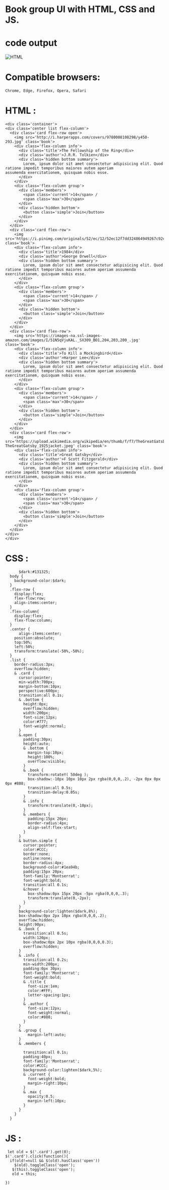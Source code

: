 # Book group UI with HTML, CSS and JS.
# code output
![HTML](https://user-images.githubusercontent.com/90372523/134630660-8acf292f-00d6-4546-b0dc-4b09b5a2dd9e.gif)
# Compatible browsers:
    Chrome, Edge, Firefox, Opera, Safari
# HTML :    
    <div class='container'>
    <div class='center list flex-column'>
      <div class='card flex-row open'>
        <img src='http://i.harperapps.com/covers/9780008108298/y450-293.jpg' class='book'>
        <div class='flex-column info'>
          <div class='title'>The Fellowship of the Ring</div>
          <div class='author'>J.R.R. Tolkien</div>
          <div class='hidden bottom summary'>
            Lorem, ipsum dolor sit amet consectetur adipisicing elit. Quod ratione impedit temporibus maiores autem aperiam                   assumenda exercitationem, quisquam nobis esse.
          </div>
        </div>
        <div class='flex-column group'>
          <div class='members'>
            <span class='current'>14</span> /
            <span class='max'>30</span>
          </div>
          <div class='hidden bottom'>
            <button class='simple'>Join</button>
          </div>
        </div>
      </div>
      <div class='card flex-row'>
        <img src='https://i.pinimg.com/originals/52/ec/12/52ec12f7dd324864949267c92cce2e43.jpg' class='book'>
        <div class='flex-column info'>
          <div class='title'>1984</div>
          <div class='author'>George Orwell</div>
          <div class='hidden bottom summary'>
            Lorem, ipsum dolor sit amet consectetur adipisicing elit. Quod ratione impedit temporibus maiores autem aperiam assumenda exercitationem, quisquam nobis esse.
          </div>
        </div>
        <div class='flex-column group'>
          <div class='members'>
            <span class='current'>14</span> /
            <span class='max'>30</span>
          </div>
          <div class='hidden bottom'>
            <button class='simple'>Join</button>
          </div>
        </div>
      </div>
      <div class='card flex-row'>
        <img src='https://images-na.ssl-images-amazon.com/images/I/51N5qVjuKAL._SX309_BO1,204,203,200_.jpg' class='book'>
        <div class='flex-column info'>
          <div class='title'>To Kill a Mockingbird</div>
          <div class='author'>Harper Lee</div>
          <div class='hidden bottom summary'>
            Lorem, ipsum dolor sit amet consectetur adipisicing elit. Quod ratione impedit temporibus maiores autem aperiam assumenda exercitationem, quisquam nobis esse.
          </div>
        </div>
        <div class='flex-column group'>
          <div class='members'>
            <span class='current'>14</span> /
            <span class='max'>30</span>
          </div>
          <div class='hidden bottom'>
            <button class='simple'>Join</button>
          </div>
        </div>
      </div>
      <div class='card flex-row'>
        <img src='https://upload.wikimedia.org/wikipedia/en/thumb/f/f7/TheGreatGatsby_1925jacket.jpeg/220px-TheGreatGatsby_1925jacket.jpeg' class='book'>
        <div class='flex-column info'>
          <div class='title'>Great Gatsby</div>
          <div class='author'>F Scott Fitzgerald</div>
          <div class='hidden bottom summary'>
            Lorem, ipsum dolor sit amet consectetur adipisicing elit. Quod ratione impedit temporibus maiores autem aperiam assumenda exercitationem, quisquam nobis esse.
          </div>
        </div>
        <div class='flex-column group'>
          <div class='members'>
            <span class='current'>14</span> /
            <span class='max'>30</span>
          </div>
          <div class='hidden bottom'>
            <button class='simple'>Join</button>
          </div>
        </div>
      </div>
    </div>
    </div>
    
# CSS : 
          $dark:#131325;
      body {
        background-color:$dark;
      }
      .flex-row {
        display:flex;
        flex-flow:row;
        align-items:center;
      }
      .flex-column{
        display:flex;
        flex-flow:column;
      }
      .center {
          align-items:center;
        position:absolute;
        top:50%;
        left:50%;
        transform:translate(-50%,-50%);
      }
      .list {
        border-radius:3px;
        overflow:hidden;
        & .card {
          cursor:pointer;
          min-width:700px;
          margin-bottom:10px;
          perspective:600px;
          transition:all 0.1s;
          & .bottom {
            height:0px;
            overflow:hidden;
            width:200px;
            font-size:12px;
            color:#777;
            font-weight:normal;
          }
          &.open {
            padding:30px;
            height:auto;
            & .bottom {
              margin-top:10px;
              height:100%;
              overflow:visible;
            }
            & .book {
              transform:rotateY( 50deg );
              box-shadow:-10px 10px 10px 2px rgba(0,0,0,.2), -2px 0px 0px 0px #888;
              transition:all 0.5s;
              transition-delay:0.05s;
            }
            & .info {
              transform:translate(0,-10px);
            }
            & .members {
              padding:15px 20px;
              border-radius:4px;
              align-self:flex-start;
            }
          }
          & button.simple {
            cursor:pointer;
            color:#CCC;
            border:none;
            outline:none;
            border-radius:4px;
            background-color:#1ea94b;
            padding:15px 20px;
            font-family:'Montserrat';
            font-weight:bold;
            transition:all 0.1s;
            &:hover {
              box-shadow:0px 15px 20px -5px rgba(0,0,0,.3);
              transform:translate(0,-2px);
            }
          }
          background-color:lighten($dark,8%);
          box-shadow:0px 2px 10px rgba(0,0,0,.2);
          overflow:hidden;
          height:90px;
          & .book {
            transition:all 0.5s;
            width:120px;
            box-shadow:0px 2px 10px rgba(0,0,0,0.3);
            overflow:hidden;
          }
          & .info {
            transition:all 0.2s;
            min-width:200px;
            padding:0px 30px;
            font-family:'Montserrat';
            font-weight:bold;
            & .title {
              font-size:1em;
              color:#FFF;
              letter-spacing:1px;
            }
            & .author {
              font-size:12px;
              font-weight:normal;
              color:#888;
            }
          }
          & .group {
              margin-left:auto;  
          }
          & .members {

            transition:all 0.1s;
            padding:40px;
            font-family:'Montserrat';
            color:#CCC;
            background-color:lighten($dark,5%);
            & .current {
              font-weight:bold;
              margin-right:10px;
            }
            & .max {
              opacity:0.5;
              margin-left:10px;
            }
          }
        }
      }
      
 # JS : 
     let old = $('.card').get(0);
    $('.card').click(function(){
      if(old!=null && $(old).hasClass('open'))
        $(old).toggleClass('open');
       $(this).toggleClass('open');
       old = this;

    })
 
